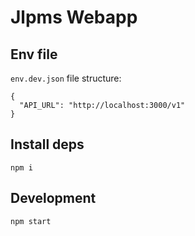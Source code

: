 # Jlpms Webapp

## Env file

`env.dev.json` file structure:

```
{
  "API_URL": "http://localhost:3000/v1"
}
```

## Install deps

```
npm i
```

## Development

```
npm start
```
